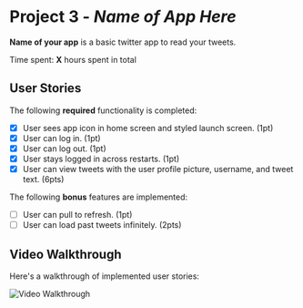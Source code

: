 # Project 3 - *Name of App Here*

**Name of your app** is a basic twitter app to read your tweets.

Time spent: **X** hours spent in total

## User Stories

The following **required** functionality is completed:

- [x] User sees app icon in home screen and styled launch screen. (1pt)
- [x] User can log in. (1pt)
- [x] User can log out. (1pt)
- [x] User stays logged in across restarts. (1pt)
- [x] User can view tweets with the user profile picture, username, and tweet text. (6pts)

The following **bonus** features are implemented:

- [ ] User can pull to refresh. (1pt)
- [ ] User can load past tweets infinitely. (2pts)

## Video Walkthrough

Here's a walkthrough of implemented user stories:

<img src='https://s3.amazonaws.com/img0.recordit.co/XHuHXVyZrO.mp4?AWSAccessKeyId=AKIAUQ5RURZ7ND2T2B6I&Expires=1602563003&Signature=Q9J%2BOvhxbnk1dpjKKPj0lbkQEr8%3D' title='Video Walkthrough' width='' alt='Video Walkthrough' />

